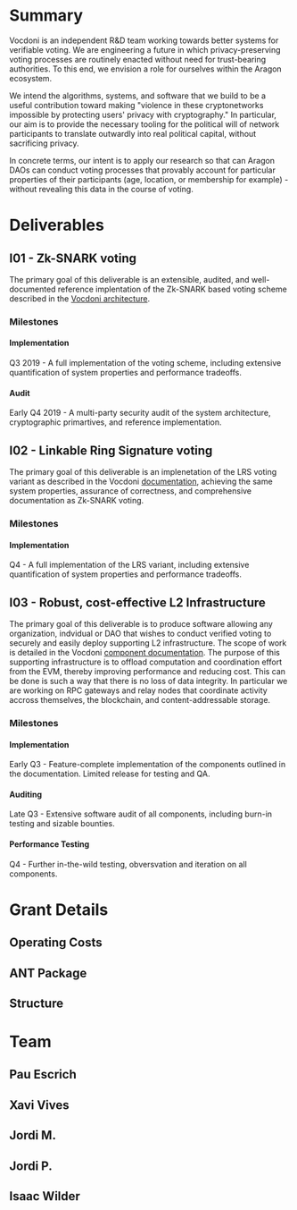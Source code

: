 # Summary
Vocdoni is an independent R&D team working towards better systems for verifiable voting. We are engineering a future in which privacy-preserving voting processes are routinely enacted without need for trust-bearing authorities. To this end, we envision a role for ourselves within the Aragon ecosystem. 

We intend the algorithms, systems, and software that we build to be a useful contribution toward making "violence in these cryptonetworks impossible by protecting users' privacy with cryptography." In particular, our aim is to provide the necessary tooling for the political will of network participants to translate outwardly into real political capital, without sacrificing privacy.

In concrete terms, our intent is to apply our research so that can Aragon DAOs can conduct voting processes that provably account for particular properties of their participants (age, location, or membership for example) - without revealing this data in the course of voting.

# Deliverables

## I01 - Zk-SNARK voting
The primary goal of this deliverable is an extensible, audited, and well-documented reference implentation of the Zk-SNARK based voting scheme described in the [Vocdoni architecture](http://vocdoni.io/docs/#/architecture/generali). 

### Milestones
#### Implementation
Q3 2019 - A full implementation of the voting scheme, including extensive quantification of system properties and performance tradeoffs.
#### Audit
Early Q4 2019 - A multi-party security audit of the system architecture, cryptographic primartives, and reference implementation.



## I02 - Linkable Ring Signature voting
The primary goal of this deliverable is an implenetation of the LRS voting variant as described in the Vocdoni [documentation](http://vocdoni.io/docs/#/architecture/process-overview?id=casting-a-vote-lrs), achieving the same system properties, assurance of correctness, and comprehensive documentation as Zk-SNARK voting.
### Milestones
#### Implementation
Q4 - A full implementation of the LRS variant, including extensive quantification of system properties and performance tradeoffs.



## I03 - Robust, cost-effective L2 Infrastructure
The primary goal of this deliverable is to produce software allowing any organization, indvidual or DAO that wishes to conduct verified voting to securely and easily deploy supporting L2 infrastructure. The scope of work is detailed in the Vocdoni [component documentation](http://vocdoni.io/docs/#/architecture/components). The purpose of this supporting infrastructure is to  offload computation and coordination effort from the EVM, thereby improving performance and reducing cost. This can be done is such a way that there is no loss of data integrity. In particular we are working on RPC gateways and relay nodes that coordinate activity accross themselves, the blockchain, and content-addressable storage.

### Milestones
#### Implementation
Early Q3 - Feature-complete implementation of the components outlined in the documentation. Limited release for testing and QA.  
#### Auditing
Late Q3 - Extensive software audit of all components, including burn-in testing and sizable bounties.
#### Performance Testing
Q4 - Further in-the-wild testing, obversvation and iteration on all components. 


# Grant Details
## Operating Costs
## ANT Package
## Structure

# Team
## Pau Escrich
## Xavi Vives
## Jordi M.
## Jordi P.
## Isaac Wilder
